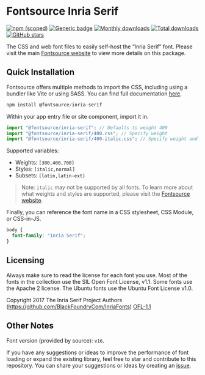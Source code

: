 # Fontsource Inria Serif

[![npm (scoped)](https://img.shields.io/npm/v/@fontsource/inria-serif?color=brightgreen)](https://www.npmjs.com/package/@fontsource/inria-serif) [![Generic badge](https://img.shields.io/badge/fontsource-passing-brightgreen)](https://github.com/fontsource/fontsource) [![Monthly downloads](https://badgen.net/npm/dm/@fontsource/inria-serif)](https://github.com/fontsource/fontsource) [![Total downloads](https://badgen.net/npm/dt/@fontsource/inria-serif)](https://github.com/fontsource/fontsource) [![GitHub stars](https://img.shields.io/github/stars/fontsource/fontsource.svg?style=social&label=Star)](https://github.com/fontsource/fontsource/stargazers)

The CSS and web font files to easily self-host the “Inria Serif” font. Please visit the main [Fontsource website](https://fontsource.org/fonts/inria-serif) to view more details on this package.

## Quick Installation

Fontsource offers multiple methods to import the CSS, including using a bundler like Vite or using SASS. You can find full documentation [here](https://fontsource.org/docs/getting-started/introduction).

```javascript
npm install @fontsource/inria-serif
```

Within your app entry file or site component, import it in.

```javascript
import "@fontsource/inria-serif"; // Defaults to weight 400
import "@fontsource/inria-serif/400.css"; // Specify weight
import "@fontsource/inria-serif/400-italic.css"; // Specify weight and style
```

Supported variables:
- Weights: `[300,400,700]`
- Styles: `[italic,normal]`
- Subsets: `[latin,latin-ext]`

> Note: `italic` may not be supported by all fonts. To learn more about what weights and styles are supported, please visit the [Fontsource website](https://fontsource.org/fonts/inria-serif).

Finally, you can reference the font name in a CSS stylesheet, CSS Module, or CSS-in-JS.

```css
body {
  font-family: "Inria Serif";
}
```

## Licensing
Always make sure to read the license for each font you use. Most of the fonts in the collection use the SIL Open Font License, v1.1. Some fonts use the Apache 2 license. The Ubuntu fonts use the Ubuntu Font License v1.0.

Copyright 2017 The Inria Serif Project Authors (https://github.com/BlackFoundryCom/InriaFonts)
[OFL-1.1](https://openfontlicense.org)

## Other Notes
Font version (provided by source): `v16`.

If you have any suggestions or ideas to improve the performance of font loading or expand the existing library, feel free to star and contribute to this repository. You can share your suggestions or ideas by creating an [issue](https://github.com/fontsource/fontsource/issues).